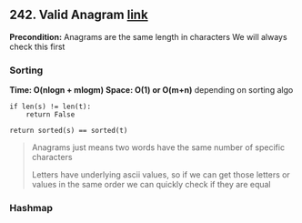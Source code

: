 ## 242. Valid Anagram [link](https://leetcode.com/problems/valid-anagram/)
**Precondition:** Anagrams are the same length in characters
We will always check this first

### Sorting
**Time: O(nlogn + mlogm)**
**Space: O(1) or O(m+n)** depending on sorting algo
```
if len(s) != len(t):
	return False
	
return sorted(s) == sorted(t)
```
> Anagrams just means two words have the same number of specific characters
> 
> Letters have underlying ascii values, so if we can get those letters or values in the same order we can quickly check if they are equal


### Hashmap
